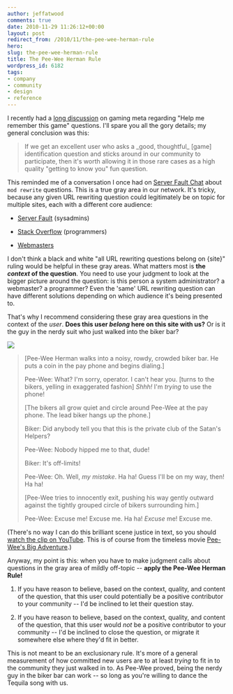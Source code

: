 ```yaml
---
author: jeffatwood
comments: true
date: 2010-11-29 11:26:12+00:00
layout: post
redirect_from: /2010/11/the-pee-wee-herman-rule
hero: 
slug: the-pee-wee-herman-rule
title: The Pee-Wee Herman Rule
wordpress_id: 6182
tags:
- company
- community
- design
- reference
---
```



I recently had a [long discussion](http://meta.gaming.stackexchange.com/questions/1455/what-is-the-point-of-help-me-remember-this-game-questions) on gaming meta regarding "Help me remember this game" questions. I'll spare you all the gory details; my general conclusion was this:





<blockquote>
If we get an excellent user who asks a _good, thoughtful_ [game] identification question and sticks around in our community to participate, then it's worth allowing it in those rare cases as a high quality "getting to know you" fun question.
</blockquote>





This reminded me of a conversation I once had on [Server Fault Chat](http://chat.serverfault.com) about `mod rewrite` questions. This is a true gray area in our network. It's tricky, because any given URL rewriting question could legitimately be on topic for multiple sites, each with a different core audience:







  * [Server Fault](http://serverfault.com) (sysadmins)

  * [Stack Overflow](http://stackexchange.com) (programmers)

  * [Webmasters](http://webmasters.stackexchange.com)




I don't think a black and white "all URL rewriting questions belong on {site}" ruling would be helpful in these gray areas. What matters most is **the _context_ of the question**. You need to use your judgment to look at the bigger picture around the question: is this person a system administrator? a webmaster? a programmer? Even the 'same' URL rewriting question can have different solutions depending on which audience it's being presented to.



That's why I recommend considering these gray area questions in the context of the _user_. **Does this user _belong_ here on this site with us?** Or is it the guy in the nerdy suit who just walked into the biker bar?



[![](http://blog.stackoverflow.com/wp-content/uploads/pee-wee-biker-bar.jpg)](http://www.youtube.com/watch?v=UVKsd8z6scw)





<blockquote>
[Pee-Wee Herman walks into a noisy, rowdy, crowded biker bar. He puts a coin in the pay phone and begins dialing.]

Pee-Wee: 
What? I'm sorry, operator. I can't hear you. [turns to the bikers, yelling in exaggerated fashion] _Shhh!_ I'm _trying_ to use the phone!

[The bikers all grow quiet and circle around Pee-Wee at the pay phone. The lead biker hangs up the phone.]   
                   
Biker:
Did anybody tell you that this is the private club of the Satan's Helpers?
                   
Pee-Wee:
Nobody hipped me to that, dude!   
                   
Biker:
It's off-limits!
           
Pee-Wee:
Oh. Well, _my mistake_. Ha ha! Guess I'll be on my way, then! Ha ha!

[Pee-Wee tries to innocently exit, pushing his way gently outward against the tightly grouped circle of bikers surrounding him.]

Pee-Wee:
Excuse me! Excuse me. Ha ha! _Excuse_ me! Excuse me.
</blockquote>





(There's no way I can do this brilliant scene justice in text, so you should [watch the clip on YouTube](http://www.youtube.com/watch?v=UVKsd8z6scw). This is of course from the timeless movie [Pee-Wee's Big Adventure](http://www.imdb.com/title/tt0089791/).)



Anyway, my point is this: when you have to make judgment calls about questions in the gray area of mildly off-topic -- **apply the Pee-Wee Herman Rule!**







  1. If you have reason to believe, based on the context, quality, and content of the question, that this user could potentially be a positive contributor to your community -- I'd be inclined to let their question stay.

  2. If you have reason to believe, based on the context, quality, and content of the question, that this user would _not_ be a positive contributor to your community -- I'd be inclined to close the question, or migrate it somewhere else where they'd fit in better.




This is not meant to be an exclusionary rule. It's more of a general measurement of how committed new users are to at least _trying_ to fit in to the community they just walked in to. As Pee-Wee proved, being the nerdy guy in the biker bar can work -- so long as you're willing to dance the Tequila song with us.

